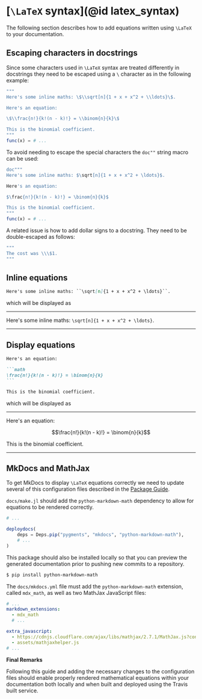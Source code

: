 # [``\LaTeX`` syntax](@id latex_syntax)

The following section describes how to add equations written using ``\LaTeX`` to your
documentation.

## Escaping characters in docstrings

Since some characters used in ``\LaTeX`` syntax are treated differently in docstrings they
need to be escaped using a `\` character as in the following example:

```julia
"""
Here's some inline maths: \$\\sqrt[n]{1 + x + x^2 + \\ldots}\$.

Here's an equation:

\$\\frac{n!}{k!(n - k)!} = \\binom{n}{k}\$

This is the binomial coefficient.
"""
func(x) = # ...
```

To avoid needing to escape the special characters the `doc""` string macro can be used:

```julia
doc"""
Here's some inline maths: $\sqrt[n]{1 + x + x^2 + \ldots}$.

Here's an equation:

$\frac{n!}{k!(n - k)!} = \binom{n}{k}$

This is the binomial coefficient.
"""
func(x) = # ...
```

A related issue is how to add dollar signs to a docstring. They need to be
double-escaped as follows:
```julia
"""
The cost was \\\$1.
"""
```

## Inline equations

```markdown
Here's some inline maths: ``\sqrt[n]{1 + x + x^2 + \ldots}``.
```

which will be displayed as

---

Here's some inline maths: ``\sqrt[n]{1 + x + x^2 + \ldots}``.

---

## Display equations

````markdown
Here's an equation:

```math
\frac{n!}{k!(n - k)!} = \binom{n}{k}
```

This is the binomial coefficient.
````

which will be displayed as

---

Here's an equation:

```math
\frac{n!}{k!(n - k)!} = \binom{n}{k}
```

This is the binomial coefficient.

---

## MkDocs and MathJax

To get MkDocs to display ``\LaTeX`` equations correctly we need to update several of this
configuration files described in the [Package Guide](@ref).

`docs/make.jl` should add the `python-markdown-math` dependency to allow for equations to
be rendered correctly.

```julia
# ...

deploydocs(
    deps = Deps.pip("pygments", "mkdocs", "python-markdown-math"),
    # ...
)
```

This package should also be installed locally so that you can preview the generated
documentation prior to pushing new commits to a repository.

```sh
$ pip install python-markdown-math
```

The `docs/mkdocs.yml` file must add the `python-markdown-math` extension, called `mdx_math`,
as well as two MathJax JavaScript files:

```yaml
# ...
markdown_extensions:
  - mdx_math
  # ...

extra_javascript:
  - https://cdnjs.cloudflare.com/ajax/libs/mathjax/2.7.1/MathJax.js?config=TeX-AMS_HTML
  - assets/mathjaxhelper.js
# ...
```

**Final Remarks**

Following this guide and adding the necessary changes to the configuration files should
enable properly rendered mathematical equations within your documentation both locally and
when built and deployed using the Travis built service.

